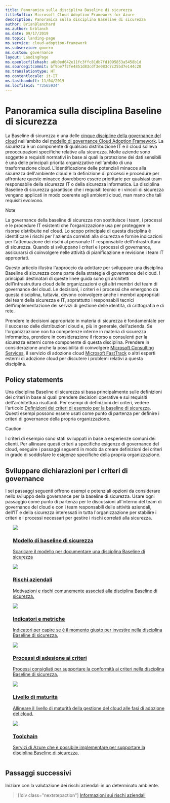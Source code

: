 ```yaml
---
title: Panoramica sulla disciplina Baseline di sicurezza
titleSuffix: Microsoft Cloud Adoption Framework for Azure
description: Panoramica sulla disciplina Baseline di sicurezza
author: BrianBlanchard
ms.author: brblanch
ms.date: 09/17/2019
ms.topic: landing-page
ms.service: cloud-adoption-framework
ms.subservice: govern
ms.custom: governance
layout: LandingPage
ms.openlocfilehash: a0b0ed642e11fc3ffc81db7fd1095853a5458b1d
ms.sourcegitcommit: bf9be7f2fe4851d83cdf3e083c7c25bd7e144c20
ms.translationtype: HT
ms.contentlocale: it-IT
ms.lasthandoff: 11/04/2019
ms.locfileid: "73565934"
---
```

# <a name="security-baseline-discipline-overview"></a>Panoramica sulla disciplina Baseline di sicurezza

La Baseline di sicurezza è una delle [cinque discipline della governance del cloud](../governance-disciplines.md) nell'ambito del [modello di governance Cloud Adoption Framework](../index.md). La sicurezza è un componente di qualsiasi distribuzione IT e il cloud solleva preoccupazioni specifiche relative alla sicurezza. Molte aziende sono soggette a requisiti normativi in base ai quali la protezione dei dati sensibili è una delle principali priorità organizzative nell'ambito di una trasformazione cloud. L'identificazione delle potenziali minacce alla sicurezza dell'ambiente cloud e la definizione di processi e procedure per affrontare queste minacce dovrebbero essere prioritarie per qualsiasi team responsabile della sicurezza IT o della sicurezza informatica. La disciplina Baseline di sicurezza garantisce che i requisiti tecnici e i vincoli di sicurezza vengano applicati in modo coerente agli ambienti cloud, man mano che tali requisiti evolvono.

> [!NOTE]
> La governance della baseline di sicurezza non sostituisce i team, i processi e le procedure IT esistenti che l'organizzazione usa per proteggere le risorse distribuite nel cloud. Lo scopo principale di questa disciplina è identificare i rischi per l'azienda correlati alla sicurezza e fornire indicazioni per l'attenuazione dei rischi al personale IT responsabile dell'infrastruttura di sicurezza. Quando si sviluppano i criteri e i processi di governance, assicurarsi di coinvolgere nelle attività di pianificazione e revisione i team IT appropriati.

Questo articolo illustra l'approccio da adottare per sviluppare una disciplina Baseline di sicurezza come parte della strategia di governance del cloud. I principali destinatari di queste linee guida sono gli architetti dell'infrastruttura cloud delle organizzazioni e gli altri membri del team di governance del cloud. Le decisioni, i criteri e i processi che emergono da questa disciplina, tuttavia, devono coinvolgere anche i membri appropriati dei team della sicurezza e IT, soprattutto i responsabili tecnici dell'implementazione dei servizi di gestione delle identità, di crittografia e di rete.

Prendere le decisioni appropriate in materia di sicurezza è fondamentale per il successo delle distribuzioni cloud e, più in generale, dell'azienda. Se l'organizzazione non ha competenze interne in materia di sicurezza informatica, prendere in considerazione il ricorso a consulenti per la sicurezza esterni come componente di questa disciplina. Prendere in considerazione anche la possibilità di coinvolgere [Microsoft Consulting Services](https://www.microsoft.com/enterprise/services), il servizio di adozione cloud [Microsoft FastTrack](https://azure.microsoft.com/programs/azure-fasttrack) o altri esperti esterni di adozione cloud per discutere i problemi relativi a questa disciplina.

## <a name="policy-statements"></a>Policy statements

Una disciplina Baseline di sicurezza si basa principalmente sulle definizioni dei criteri in base ai quali prendere decisioni operative e sui requisiti dell'architettura risultanti. Per esempi di definizioni dei criteri, vedere l'articolo [Definizioni dei criteri di esempio per la baseline di sicurezza](./policy-statements.md). Questi esempi possono essere usati come punto di partenza per definire i criteri di governance della propria organizzazione.

> [!CAUTION]
> I criteri di esempio sono stati sviluppati in base a esperienze comuni dei clienti. Per allineare questi criteri a specifiche esigenze di governance del cloud, eseguire i passaggi seguenti in modo da creare definizioni dei criteri in grado di soddisfare le esigenze specifiche della propria organizzazione.

## <a name="develop-governance-policy-statements"></a>Sviluppare dichiarazioni per i criteri di governance

I sei passaggi seguenti offrono esempi e potenziali opzioni da considerare nello sviluppo della governance per la baseline di sicurezza. Usare ogni passaggio come punto di partenza per le discussioni all'interno del team di governance del cloud e con i team responsabili delle attività aziendali, dell'IT e della sicurezza interessati in tutta l'organizzazione per stabilire i criteri e i processi necessari per gestire i rischi correlati alla sicurezza.

<!-- markdownlint-disable MD033 -->

<ul class="panelContent cardsE">
<li style="display: flex; flex-direction: column;">
    <a href="./template.md">
        <div class="cardSize">
            <div class="cardPadding" >
                <div class="card" >
                    <div class="cardImageOuter">
                        <div class="cardImage">
                            <img src="../../_images/govern/process-template.png" class="x-hidden-focus"/>
                        </div>
                    </div>
                    <div class="cardText" style="padding-left:0px;">
                        <h3>Modello di baseline di sicurezza</h3>
                        <p class="x-hidden-focus">Scaricare il modello per documentare una disciplina Baseline di sicurezza</p>
                    </div>
                </div>
            </div>
        </div>
    </a>
</li><li style="display: flex; flex-direction: column;">
    <a href="./business-risks.md">
        <div class="cardSize">
            <div class="cardPadding" >
                <div class="card" >
                    <div class="cardImageOuter">
                        <div class="cardImage">
                            <img src="../../_images/govern/process-risks.png" class="x-hidden-focus"/>
                        </div>
                    </div>
                    <div class="cardText" style="padding-left:0px;">
                        <h3>Rischi aziendali</h3>
                        <p class="x-hidden-focus">Motivazioni e rischi comunemente associati alla disciplina Baseline di sicurezza.</p>
                    </div>
                </div>
            </div>
        </div>
    </a>
</li>
<li style="display: flex; flex-direction: column;">
    <a href="./metrics-tolerance.md">
        <div class="cardSize">
            <div class="cardPadding" >
                <div class="card" >
                    <div class="cardImageOuter">
                        <div class="cardImage">
                            <img src="../../_images/govern/process-metrics.png" class="x-hidden-focus"/>
                        </div>
                    </div>
                    <div class="cardText" style="padding-left:0px;">
                        <h3>Indicatori e metriche</h3>
                        <p class="x-hidden-focus">Indicatori per capire se è il momento giusto per investire nella disciplina Baseline di sicurezza.</p>
                    </div>
                </div>
            </div>
        </div>
    </a>
</li>
<li style="display: flex; flex-direction: column;">
    <a href="./compliance-processes.md">
        <div class="cardSize">
            <div class="cardPadding" >
                <div class="card" >
                    <div class="cardImageOuter">
                        <div class="cardImage">
                            <img src="../../_images/govern/process-enforce.png" class="x-hidden-focus"/>
                        </div>
                    </div>
                    <div class="cardText" style="padding-left:0px;">
                        <h3>Processi di adesione ai criteri</h3>
                        <p class="x-hidden-focus">Processi consigliati per supportare la conformità ai criteri nella disciplina Baseline di sicurezza.</p>
                    </div>
                </div>
            </div>
        </div>
    </a>
</li>
<li style="display: flex; flex-direction: column;">
    <a href="./discipline-improvement.md">
        <div class="cardSize">
            <div class="cardPadding" >
                <div class="card" >
                    <div class="cardImageOuter">
                        <div class="cardImage">
                            <img src="../../_images/govern/process-maturity.png" class="x-hidden-focus"/>
                        </div>
                    </div>
                    <div class="cardText" style="padding-left:0px;">
                        <h3>Livello di maturità</h3>
                        <p class="x-hidden-focus">Allineare il livello di maturità della gestione del cloud alle fasi di adozione del cloud.</p>
                    </div>
                </div>
            </div>
        </div>
    </a>
</li>
<li style="display: flex; flex-direction: column;">
    <a href="./toolchain.md">
        <div class="cardSize">
            <div class="cardPadding" >
                <div class="card" >
                    <div class="cardImageOuter">
                        <div class="cardImage">
                            <img src="../../_images/govern/process-toolchain.png" class="x-hidden-focus"/>
                        </div>
                    </div>
                    <div class="cardText" style="padding-left:0px;">
                        <h3>Toolchain</h3>
                        <p class="x-hidden-focus">Servizi di Azure che è possibile implementare per supportare la disciplina Baseline di sicurezza.</p>
                    </div>
                </div>
            </div>
        </div>
    </a>
</li>
</ul>

<!-- markdownlint-enable MD033 -->

## <a name="next-steps"></a>Passaggi successivi

Iniziare con la valutazione dei rischi aziendali in un determinato ambiente.

> [!div class="nextstepaction"]
> [Informazioni sui rischi aziendali](./business-risks.md)
